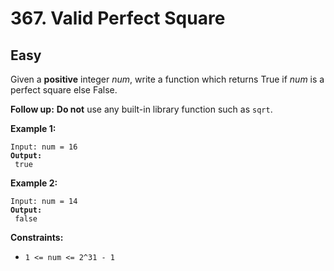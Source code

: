 # 367. Valid Perfect Square

## Easy



Given a **positive** integer _num_, write a function which returns True if _num_ is a perfect square else False.

**Follow up:** **Do not** use any built-in library function such as `sqrt`.

&#x20;

**Example 1:**

<pre><code>Input: num = 16
<strong>Output:
</strong> true
</code></pre>

**Example 2:**

<pre><code>Input: num = 14
<strong>Output:
</strong> false
</code></pre>

&#x20;

**Constraints:**

* `1 <= num <= 2^31 - 1`
